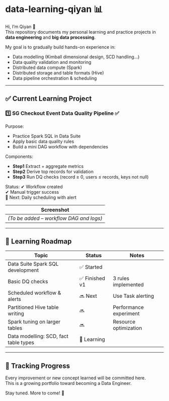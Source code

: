 # data-learning-qiyan 📊

Hi, I’m Qiyan 👋  
This repository documents my personal learning and practice projects in **data engineering** and **big data processing**.

My goal is to gradually build hands-on experience in:
- Data modelling (Kimball dimensional design, SCD handling…)
- Data quality validation and monitoring
- Distributed data compute (Spark)
- Distributed storage and table formats (Hive)
- Data pipeline orchestration & scheduling

---

## ✅ Current Learning Project

### 1️⃣ SG Checkout Event Data Quality Pipeline ✅
Purpose:
- Practice Spark SQL in Data Suite
- Apply basic data quality rules
- Build a mini DAG workflow with dependencies

Components:
- **Step1** Extract + aggregate metrics  
- **Step2** Derive top records for validation  
- **Step3** Run DQ checks (record ≥ 0, users ≤ records, keys not null)

Status:
✔ Workflow created  
✔ Manual trigger success  
🚧 Next: Daily scheduling with alert

| Screenshot |
|-----------|
| *(To be added – workflow DAG and logs)* |

---

## 🎯 Learning Roadmap

| Topic | Status | Notes |
|------|--------|------|
| Data Suite Spark SQL development | ✅ Started | |
| Basic DQ checks | ✅ Finished v1 | 3 rules implemented |
| Scheduled workflow & alerts | 🔜 Next | Use Task alerting |
| Partitioned Hive table writing | 🔜 | Performance experiment |
| Spark tuning on larger tables | 🔜 | Resource optimization |
| Data modelling: SCD, fact table types | 🧩 Learning | |

---

## 📌 Tracking Progress

Every improvement or new concept learned will be committed here.  
This is a growing portfolio toward becoming a Data Engineer.

Stay tuned. More to come! 🚀

